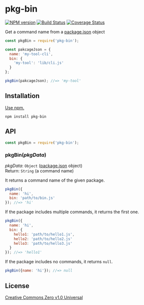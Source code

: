 # pkg-bin

[![NPM version](https://img.shields.io/npm/v/pkg-bin.svg)](https://www.npmjs.com/package/pkg-bin)
[![Build Status](https://travis-ci.org/shinnn/pkg-bin.svg?branch=master)](https://travis-ci.org/shinnn/pkg-bin)
[![Coverage Status](https://img.shields.io/coveralls/shinnn/pkg-bin.svg)](https://coveralls.io/r/shinnn/pkg-bin)

Get a command name from a [package.json](https://docs.npmjs.com/files/package.json) object

```javascript
const pkgBin = require('pkg-bin');

const pakcageJson = {
  name: 'my-tool-cli',
  bin: {
    'my-tool': 'lib/cli.js'
  }
};

pkgBin(pakcageJson); //=> 'my-tool'
```

## Installation

[Use npm.](https://docs.npmjs.com/cli/install)

```
npm install pkg-bin
```

## API

```javascript
const pkgBin = require('pkg-bin');
```

### pkgBin(*pkgData*)

*pkgData*: `Object` ([package.json](https://github.com/npm/npm/blob/master/doc/files/package.json.md) object)  
Return: `String` (a command name)

It returns a command name of the given package.

```javascript
pkgBin({
  name: 'hi',
  bin: 'path/to/bin.js'
}); //=> 'hi'
```

If the package includes multiple commands, it returns the first one.

```javascript
pkgBin({
  name: 'hi',
  bin: {
    hello1: 'path/to/hello1.js',
    hello2: 'path/to/hello2.js'
    hello3: 'path/to/hello3.js'
  }
}); //=> 'hello1'
```

If the package includes no commands, it returns `null`.

```javascript
pkgBin({name: 'hi'}); //=> null
```

## License

[Creative Commons Zero v1.0 Universal](https://creativecommons.org/publicdomain/zero/1.0/deed)
